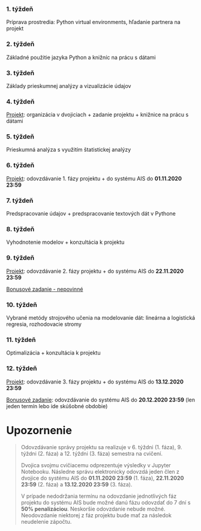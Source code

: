 ### 1. týždeň

Príprava prostredia: Python virtual environments, hľadanie partnera na projekt

### 2. týždeň

Základné použitie jazyka Python a knižníc na prácu s dátami

### 3. týždeň

Základy prieskumnej analýzy a vizualizácie údajov

### 4. týždeň

[Projekt](https://github.com/FIIT-IAU/2020-2021/blob/master/cvicenia/project.md): organizácia v dvojiciach + zadanie projektu + knižnice na prácu s dátami

### 5. týždeň

Prieskumná analýza s využitím štatistickej analýzy

### 6. týždeň

[Projekt](https://github.com/FIIT-IAU/2020-2021/blob/master/cvicenia/project.md): odovzdávanie 1. fázy projektu + do systému AIS do **01.11.2020 23:59**

### 7. týždeň

Predspracovanie údajov + predspracovanie textových dát v Pythone

### 8. týždeň

Vyhodnotenie modelov + konzultácia k projektu

### 9. týždeň

[Projekt](https://github.com/FIIT-IAU/2020-2021/blob/master/cvicenia/project.md): odovzdávanie 2. fázy projektu + do systému AIS do **22.11.2020 23:59**

[Bonusové zadanie - nepovinné](https://docs.google.com/presentation/d/19NNH111JAQbQS0EvCCT9NVTNJcQlbBqWRdhHgVMWDno/edit?usp=sharing)

### 10. týždeň

Vybrané metódy strojového učenia na modelovanie dát: lineárna a logistická regresia, rozhodovacie stromy

### 11. týždeň

Optimalizácia + konzultácia k projektu

### 12. týždeň

[Projekt](https://github.com/FIIT-IAU/2020-2021/blob/master/cvicenia/project.md): odovzdávanie 3. fázy projektu + do systému AIS do **13.12.2020 23:59**

[Bonusové zadanie](https://docs.google.com/presentation/d/19NNH111JAQbQS0EvCCT9NVTNJcQlbBqWRdhHgVMWDno/edit?usp=sharing): odovzdávanie do systému AIS do **20.12.2020 23:59** (len jeden termín lebo ide skúšobné obdobie)


# Upozornenie

> Odovzdávanie správy projektu sa realizuje v 6. týždni (1. fáza), 9. týždni (2. fáza) a 12. týždni (3. fáza) semestra na cvičení. 
> 
> Dvojica svojmu cvičiacemu odprezentuje výsledky v Jupyter Notebooku. Následne správu elektronicky odovzdá jeden člen z dvojice do systému AIS do **01.11.2020 23:59** (1. fáza), **22.11.2020 23:59** (2. fáza) a **13.12.2020 23:59** (3. fáza).
> 
> V prípade nedodržania termínu na odovzdanie jednotlivých fáz projektu do systému AIS bude možné danú fázu odovzdať do 7 dní s **50% penalizáciou**. 
> Neskoršie odovzdanie nebude možné. Neodovzdanie niektorej z fáz projektu bude mať za následok neudelenie zápočtu.
